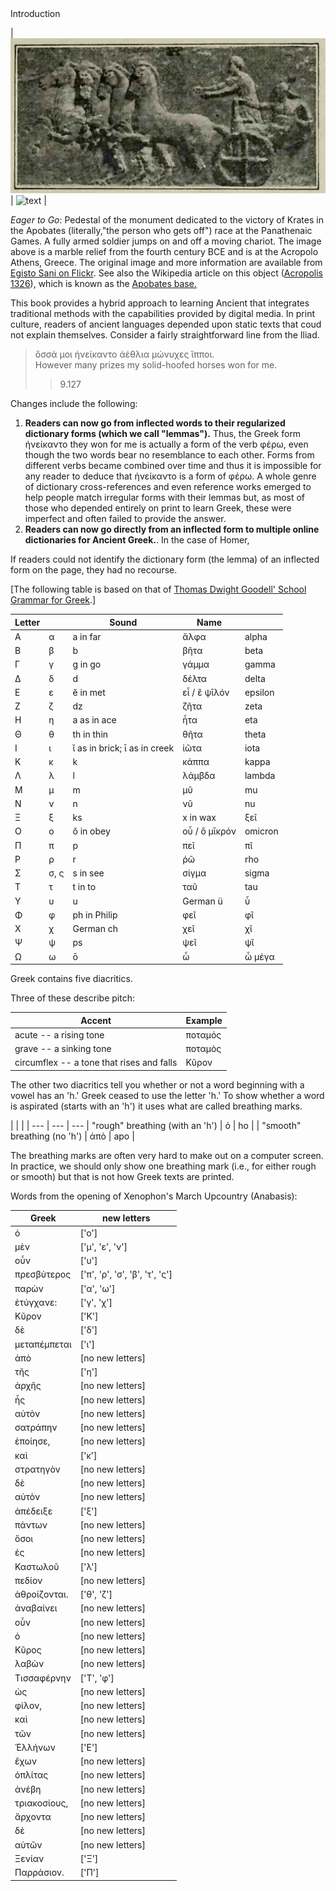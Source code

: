 <head>Introduction</head>


| ![text](images/apobates.jpg) | ![text](https://live.staticflickr.com/528/32099864256_b8ff444792_6k.jpg) | 

*Eager to Go*: Pedestal of the monument dedicated to the victory of Krates in the Apobates (literally,"the person who gets off") race at the Panathenaic Games. A fully armed soldier jumps on and off a moving chariot. The image above is a marble relief from the fourth century BCE and is at the Acropolo Athens, Greece. The original image and more information are available from  [Egisto Sani on Flickr](https://www.flickr.com/photos/69716881@N02/32099864256). See also the Wikipedia article on this object ([Acropolis 1326](https://www.perseus.tufts.edu/hopper/artifact?name=Athens,+Acropolis+1326&amp;object=Sculpture)), which is known as the [Apobates base.](https://en.wikipedia.org/wiki/Apobates_Base)  


<div type="textpart" subtype="para" n="pref01"><head></head>


This book provides a hybrid approach to learning Ancient that integrates traditional methods with the capabilities provided by digital media. In print culture, readers of ancient languages depended upon static texts that coud not explain themselves. Consider a fairly straightforward line from the Iliad.


>  ὅσσά μοι ἠνείκαντο ἀέθλια μώνυχες ἵπποι.<br/>
>  However many prizes my solid-hoofed horses won for me.<br/>
>> 9.127



Changes include the following:


1. **Readers can now go from inflected words to their regularized dictionary forms (which we call "lemmas").** Thus, the Greek form <foreign>ἠνείκαντο</foreign> <gloss>they won for me</gloss> is actually a form of the verb <foreign>φέρω</foreign>, even though the two words bear no resemblance to each other. Forms from different verbs became combined over time and thus it is impossible for any reader to deduce that <foreign>ἠνείκαντο</foreign> is a form of <foreign>φέρω</foreign>. A whole genre of dictionary cross-references and even reference works emerged to help people match irregular forms with their lemmas but, as most of those who depended entirely on print to learn Greek, these were imperfect and often failed to provide the answer.
2. **Readers can now go directly from an inflected form to multiple online dictionaries for Ancient Greek.**. In the case of Homer,




If readers could not identify the dictionary form (the lemma) of an inflected form on the page, they had no recourse.





[The following table is based on that of [Thomas Dwight Goodell' School Grammar for Greek](https://dcc.dickinson.edu/grammar/goodell/alphabet).]



| Letter |  | Sound | Name |  | 
| --- | --- | --- | --- | --- 
| Α | α | a in far | ἄλφα | alpha | 
| Β | β | b | βῆτα | beta | 
| Γ | γ | g in go | γάμμα | gamma | 
| Δ | δ | d | δέλτα | delta | 
| Ε | ε | ĕ in met | εἶ / ἒ ψῑλόν | epsilon | 
| Ζ | ζ | dz | ζῆτα | zeta | 
| Η | η | a as in ace | ἦτα | eta | 
| Θ | θ | th in thin | θῆτα | theta | 
| Ι | ι | ῐ as in brick; ῑ as in creek | ἰῶτα | iota | 
| Κ | κ | k | κάππα | kappa | 
| Λ | λ | l | λάμβδα | lambda | 
| Μ | μ | m | μῦ | mu | 
| Ν | ν | n | νῦ | nu | 
| Ξ | ξ | ks | x in wax | ξεῖ | 
| Ο | ο | ŏ in obey | οὖ / ὂ μῑκρόν | omicron | 
| Π | π | p | πεῖ | πῖ | pei / pi | 
| Ρ | ρ | r | ῥῶ | rho | 
| Σ | σ, ς | s in see | σίγμα | sigma | 
| Τ | τ | t in to | ταῦ | tau | 
| Υ | υ | u | German ü | ὖ | ὖ ψῑλόν | upsilon | 
| Φ | φ | ph in Philip | φεῖ | φῖ | phei / phi | 
| Χ | χ | German ch | χεῖ | χῖ | chei / chi | 
| Ψ | ψ | ps | ψεῖ | ψῖ | psei / psi | 
| Ω | ω | ō | ὦ | ὦ μέγα | omega | 






Greek contains five diacritics.


Three of these describe pitch:

| Accent | Example | 
| --- | --- 
| acute -- a rising tone | ποταμός | 
| grave -- a sinking tone | ποταμὸς | 
| circumflex -- a tone that rises and falls | Κῦρον | 




The other two diacritics tell you whether or not a word beginning with a vowel has an 'h.' Greek ceased to use the letter 'h.' To show whether a word is aspirated (starts with an 'h') it uses what are called breathing marks.

| | | 
| --- | --- | --- 
| "rough" breathing (with an 'h') | ὁ | ho | 
| "smooth" breathing (no 'h') | ἀπὸ | apo | 


The breathing marks are often very hard to make out on a computer screen. In practice, we should only show one breathing mark (i.e., for either rough or smooth) but that is not how Greek texts are printed.





Words from the opening of Xenophon's March Upcountry (Anabasis):

| Greek | new letters | 
| --- | --- 
| ὁ | ['ο'] | 
| μὲν | ['μ', 'ε', 'ν'] | 
| οὖν | ['υ'] | 
| πρεσβύτερος | ['π', 'ρ', 'σ', 'β', 'τ', 'ς'] | 
| παρὼν | ['α', 'ω'] | 
| ἐτύγχανε: | ['γ', 'χ'] | 
| Κῦρον | ['Κ'] | 
| δὲ | ['δ'] | 
| μεταπέμπεται | ['ι'] | 
| ἀπὸ | [no new letters] | 
| τῆς | ['η'] | 
| ἀρχῆς | [no new letters] | 
| ἧς | [no new letters] | 
| αὐτὸν | [no new letters] | 
| σατράπην | [no new letters] | 
| ἐποίησε, | [no new letters] | 
| καὶ | ['κ'] | 
| στρατηγὸν | [no new letters] | 
| δὲ | [no new letters] | 
| αὐτὸν | [no new letters] | 
| ἀπέδειξε | ['ξ'] | 
| πάντων | [no new letters] | 
| ὅσοι | [no new letters] | 
| ἐς | [no new letters] | 
| Καστωλοῦ | ['λ'] | 
| πεδίον | [no new letters] | 
| ἁθροίζονται. | ['θ', 'ζ'] | 
| ἀναβαίνει | [no new letters] | 
| οὖν | [no new letters] | 
| ὁ | [no new letters] | 
| Κῦρος | [no new letters] | 
| λαβὼν | [no new letters] | 
| Τισσαφέρνην | ['Τ', 'φ'] | 
| ὡς | [no new letters] | 
| φίλον, | [no new letters] | 
| καὶ | [no new letters] | 
| τῶν | [no new letters] | 
| Ἑλλήνων | ['Ε'] | 
| ἔχων | [no new letters] | 
| ὁπλίτας | [no new letters] | 
| ἀνέβη | [no new letters] | 
| τριακοσίους, | [no new letters] | 
| ἄρχοντα | [no new letters] | 
| δὲ | [no new letters] | 
| αὐτῶν | [no new letters] | 
| Ξενίαν | ['Ξ'] | 
| Παρράσιον. | ['Π'] | 








